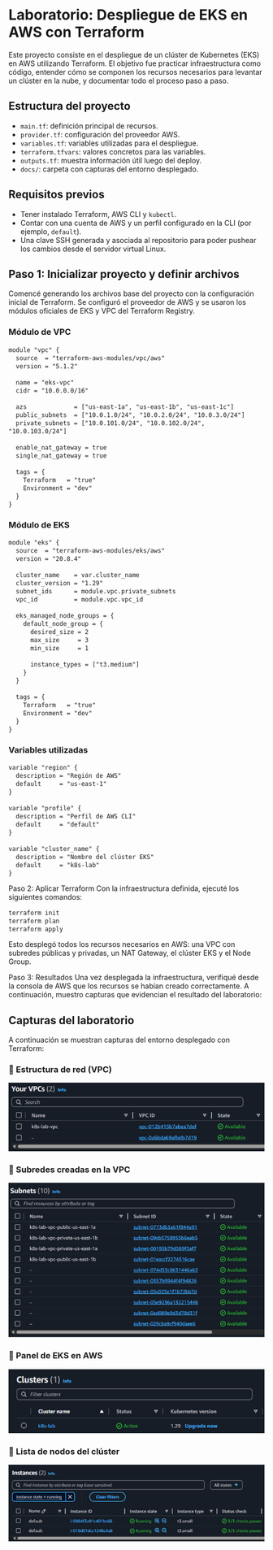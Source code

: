 # Laboratorio: Despliegue de EKS en AWS con Terraform

Este proyecto consiste en el despliegue de un clúster de Kubernetes (EKS) en AWS utilizando Terraform. El objetivo fue practicar infraestructura como código, entender cómo se componen los recursos necesarios para levantar un clúster en la nube, y documentar todo el proceso paso a paso.

## Estructura del proyecto

- `main.tf`: definición principal de recursos.
- `provider.tf`: configuración del proveedor AWS.
- `variables.tf`: variables utilizadas para el despliegue.
- `terraform.tfvars`: valores concretos para las variables.
- `outputs.tf`: muestra información útil luego del deploy.
- `docs/`: carpeta con capturas del entorno desplegado.

## Requisitos previos

- Tener instalado Terraform, AWS CLI y `kubectl`.
- Contar con una cuenta de AWS y un perfil configurado en la CLI (por ejemplo, `default`).
- Una clave SSH generada y asociada al repositorio para poder pushear los cambios desde el servidor virtual Linux.

## Paso 1: Inicializar proyecto y definir archivos

Comencé generando los archivos base del proyecto con la configuración inicial de Terraform. Se configuró el proveedor de AWS y se usaron los módulos oficiales de EKS y VPC del Terraform Registry.

### Módulo de VPC

```hcl
module "vpc" {
  source  = "terraform-aws-modules/vpc/aws"
  version = "5.1.2"

  name = "eks-vpc"
  cidr = "10.0.0.0/16"

  azs             = ["us-east-1a", "us-east-1b", "us-east-1c"]
  public_subnets  = ["10.0.1.0/24", "10.0.2.0/24", "10.0.3.0/24"]
  private_subnets = ["10.0.101.0/24", "10.0.102.0/24", "10.0.103.0/24"]

  enable_nat_gateway = true
  single_nat_gateway = true

  tags = {
    Terraform   = "true"
    Environment = "dev"
  }
}
```
### Módulo de EKS
```hcl
module "eks" {
  source  = "terraform-aws-modules/eks/aws"
  version = "20.8.4"

  cluster_name    = var.cluster_name
  cluster_version = "1.29"
  subnet_ids      = module.vpc.private_subnets
  vpc_id          = module.vpc.vpc_id

  eks_managed_node_groups = {
    default_node_group = {
      desired_size = 2
      max_size     = 3
      min_size     = 1

      instance_types = ["t3.medium"]
    }
  }

  tags = {
    Terraform   = "true"
    Environment = "dev"
  }
}

```
### Variables utilizadas
```
variable "region" {
  description = "Región de AWS"
  default     = "us-east-1"
}

variable "profile" {
  description = "Perfil de AWS CLI"
  default     = "default"
}

variable "cluster_name" {
  description = "Nombre del clúster EKS"
  default     = "k8s-lab"
}
```
Paso 2: Aplicar Terraform
Con la infraestructura definida, ejecuté los siguientes comandos:
```
terraform init
terraform plan
terraform apply
```
Esto desplegó todos los recursos necesarios en AWS: una VPC con subredes públicas y privadas, un NAT Gateway, el clúster EKS y el Node Group.

Paso 3: Resultados
Una vez desplegada la infraestructura, verifiqué desde la consola de AWS que los recursos se habían creado correctamente. A continuación, muestro capturas que evidencian el resultado del laboratorio:

## Capturas del laboratorio

A continuación se muestran capturas del entorno desplegado con Terraform:

### 🔹 Estructura de red (VPC)
![Estructura VPC](docs/vpc-structure.png)

### 🔹 Subredes creadas en la VPC
![Subredes](docs/vpc-subnets.png)

### 🔹 Panel de EKS en AWS
![Dashboard EKS](docs/eks-dashboard.png)

### 🔹 Lista de nodos del clúster
![Nodos del clúster](docs/nodes-list.png)

